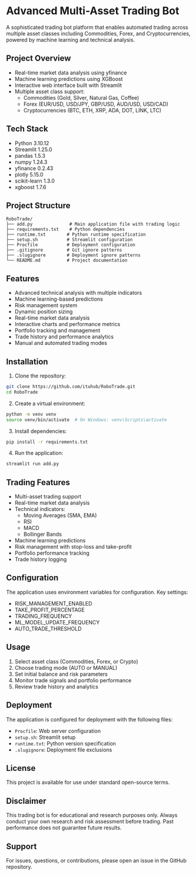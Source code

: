 # Advanced Multi-Asset Trading Bot

A sophisticated trading bot platform that enables automated trading across multiple asset classes including Commodities, Forex, and Cryptocurrencies, powered by machine learning and technical analysis.

## Project Overview

- Real-time market data analysis using yfinance
- Machine learning predictions using XGBoost
- Interactive web interface built with Streamlit
- Multiple asset class support:
  - Commodities (Gold, Silver, Natural Gas, Coffee)
  - Forex (EUR/USD, USD/JPY, GBP/USD, AUD/USD, USD/CAD)
  - Cryptocurrencies (BTC, ETH, XRP, ADA, DOT, LINK, LTC)

## Tech Stack

- Python 3.10.12
- Streamlit 1.25.0
- pandas 1.5.3
- numpy 1.24.3
- yfinance 0.2.43
- plotly 5.15.0
- scikit-learn 1.3.0
- xgboost 1.7.6

## Project Structure

```
RoboTrade/
├── add.py              # Main application file with trading logic
├── requirements.txt    # Python dependencies
├── runtime.txt        # Python runtime specification
├── setup.sh           # Streamlit configuration
├── Procfile           # Deployment configuration
├── .gitignore         # Git ignore patterns
├── .slugignore        # Deployment ignore patterns
└── README.md          # Project documentation
```

## Features

- Advanced technical analysis with multiple indicators
- Machine learning-based predictions
- Risk management system
- Dynamic position sizing
- Real-time market data analysis
- Interactive charts and performance metrics
- Portfolio tracking and management
- Trade history and performance analytics
- Manual and automated trading modes

## Installation

1. Clone the repository:
```bash
git clone https://github.com/ituhub/RoboTrade.git
cd RoboTrade
```

2. Create a virtual environment:
```bash
python -m venv venv
source venv/bin/activate  # On Windows: venv\Scripts\activate
```

3. Install dependencies:
```bash
pip install -r requirements.txt
```

4. Run the application:
```bash
streamlit run add.py
```

## Trading Features

- Multi-asset trading support
- Real-time market data analysis
- Technical indicators:
  - Moving Averages (SMA, EMA)
  - RSI
  - MACD
  - Bollinger Bands
- Machine learning predictions
- Risk management with stop-loss and take-profit
- Portfolio performance tracking
- Trade history logging

## Configuration

The application uses environment variables for configuration. Key settings:

- RISK_MANAGEMENT_ENABLED
- TAKE_PROFIT_PERCENTAGE
- TRADING_FREQUENCY
- ML_MODEL_UPDATE_FREQUENCY
- AUTO_TRADE_THRESHOLD

## Usage

1. Select asset class (Commodities, Forex, or Crypto)
2. Choose trading mode (AUTO or MANUAL)
3. Set initial balance and risk parameters
4. Monitor trade signals and portfolio performance
5. Review trade history and analytics

## Deployment

The application is configured for deployment with the following files:
- `Procfile`: Web server configuration
- `setup.sh`: Streamlit setup
- `runtime.txt`: Python version specification
- `.slugignore`: Deployment file exclusions

## License

This project is available for use under standard open-source terms.

## Disclaimer

This trading bot is for educational and research purposes only. Always conduct your own research and risk assessment before trading. Past performance does not guarantee future results.

## Support

For issues, questions, or contributions, please open an issue in the GitHub repository.
